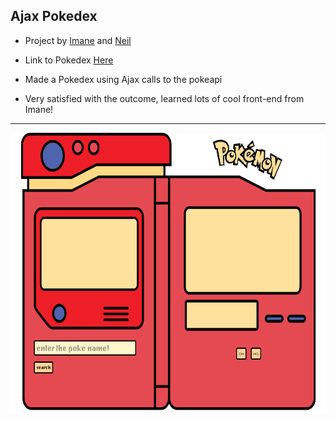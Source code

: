 ## Ajax Pokedex

- Project by [Imane](https://github.com/bennami) and [Neil](https://github.com/nbenin)

- Link to Pokedex [Here](https://nbenin.github.io/ajax-pokedex/)

- Made a Pokedex using Ajax calls to the pokeapi
- Very satisfied with the outcome, learned lots of cool front-end from Imane!

--------------------------------------------

<p align="center">
  <img width="600" height="450" src="pokedex.png">
</p>
